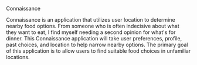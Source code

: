 Connaissance

Connaissance is an application that utilizes user location to determine nearby food options. From someone who is often 
indecisive about what they want to eat, I find myself needing a second opinion for what's for dinner. This Connaissance 
application will take user preferences, profile, past choices, and location to help narrow nearby options. The primary goal 
of this application is to allow users to find suitable food choices in unfamiliar locations. 
